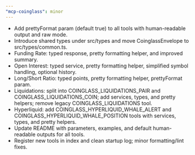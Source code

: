 ```yaml
---
"mcp-coinglass": minor
---
```


- Add prettyFormat param (default true) to all tools with human-readable output and raw mode.
- Introduce shared types under src/types and move CoinglassEnvelope to src/types/common.ts.
- Funding Rate: typed response, pretty formatting helper, and improved summary.
- Open Interest: typed service, pretty formatting helper, simplified symbol handling, optional history.
- Long/Short Ratio: typed points, pretty formatting helper, prettyFormat param.
- Liquidations: split into COINGLASS_LIQUIDATIONS_PAIR and COINGLASS_LIQUIDATIONS_COIN; add services, types, and pretty helpers; remove legacy COINGLASS_LIQUIDATIONS tool.
- Hyperliquid: add COINGLASS_HYPERLIQUID_WHALE_ALERT and COINGLASS_HYPERLIQUID_WHALE_POSITION tools with services, types, and pretty helpers.
- Update README with parameters, examples, and default human-readable outputs for all tools.
- Register new tools in index and clean startup log; minor formatting/lint fixes.
